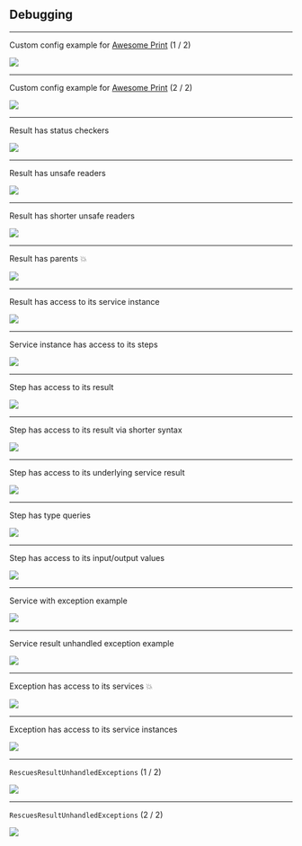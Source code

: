 ## Debugging

---

Custom config example for [Awesome Print](https://github.com/awesome-print/awesome_print) (1 / 2)

<div class="image">
  <img src="slides/convenient_service/7/debugging/standard_inspect.png" />

  <a class="sticker" href="https://github.com/marian13/convenient_service/blob/main/lib/convenient_service/configs/awesome_print_inspect.rb" target="_blank"></a>
</div>

---

Custom config example for [Awesome Print](https://github.com/awesome-print/awesome_print) (2 / 2)

<div class="image">
  <img src="slides/convenient_service/7/debugging/awesome_print_inspect.png" />

  <a class="sticker" href="https://github.com/marian13/convenient_service/blob/main/lib/convenient_service/configs/awesome_print_inspect.rb" target="_blank"></a>
</div>

---

Result has status checkers

<div class="image">
  <img src="slides/convenient_service/7/debugging/result_status_checkers.png" />

  <a class="sticker" href="https://github.com/marian13/convenient_service/blob/main/lib/convenient_service/examples/standard/gemfile/services/format.rb" target="_blank"></a>
</div>

---

Result has unsafe readers

<div class="image">
  <img src="slides/convenient_service/7/debugging/result_unsafe_readers.png" />

  <a class="sticker" href="https://github.com/marian13/convenient_service/blob/main/lib/convenient_service/examples/standard/gemfile/services/format.rb" target="_blank"></a>
</div>

---

Result has shorter unsafe readers

<div class="image">
  <img src="slides/convenient_service/7/debugging/result_short_unsafe_readers.png" />

  <a class="sticker" href="https://github.com/marian13/convenient_service/blob/main/lib/convenient_service/examples/standard/gemfile/services/format.rb" target="_blank"></a>
</div>

---

Result has parents 💥

<div class="image">
  <img src="slides/convenient_service/7/debugging/result_parents.png" />

  <a class="sticker" href="https://github.com/marian13/convenient_service/blob/main/lib/convenient_service/examples/standard/gemfile/services/format.rb" target="_blank"></a>
</div>

---

Result has access to its service instance

<div class="image">
  <img src="slides/convenient_service/7/debugging/result_service.png" />

  <a class="sticker" href="https://github.com/marian13/convenient_service/blob/main/lib/convenient_service/examples/standard/gemfile/services/format.rb" target="_blank"></a>
</div>

---

Service instance has access to its steps

<div class="image">
  <img src="slides/convenient_service/7/debugging/service_steps.png" />

  <a class="sticker" href="https://github.com/marian13/convenient_service/blob/main/lib/convenient_service/examples/standard/gemfile/services/read_file_content.rb" target="_blank"></a>
</div>

---

Step has access to its result

<div class="image">
  <img src="slides/convenient_service/7/debugging/step_result.png" />

  <a class="sticker" href="https://github.com/marian13/convenient_service/blob/main/lib/convenient_service/examples/standard/gemfile/services/read_file_content.rb" target="_blank"></a>
</div>

---

Step has access to its result via shorter syntax

<div class="image">
  <img src="slides/convenient_service/7/debugging/step_result_short_syntax.png" />

  <a class="sticker" href="https://github.com/marian13/convenient_service/blob/main/lib/convenient_service/examples/standard/gemfile/services/read_file_content.rb" target="_blank"></a>
</div>

---

Step has access to its underlying service result

<div class="image">
  <img src="slides/convenient_service/7/debugging/step_original_result.png" />

  <a class="sticker" href="https://github.com/marian13/convenient_service/blob/main/lib/convenient_service/examples/standard/gemfile/services/read_file_content.rb" target="_blank"></a>
</div>

---

Step has type queries

<div class="image">
  <img src="slides/convenient_service/7/debugging/step_type_queries.png" />

  <a class="sticker" href="https://github.com/marian13/convenient_service/blob/main/lib/convenient_service/examples/standard/gemfile/services/read_file_content.rb" target="_blank"></a>
</div>

---

Step has access to its input/output values

<div class="image">
  <img src="slides/convenient_service/7/debugging/step_io_values.png" />

  <a class="sticker" href="https://github.com/marian13/convenient_service/blob/main/lib/convenient_service/examples/standard/gemfile/services/read_file_content.rb" target="_blank"></a>
</div>

---

Service with exception example

<div class="image">
  <img src="slides/convenient_service/7/debugging/fake_exception_definition.png" />

  <a class="sticker" href="https://github.com/marian13/convenient_service/blob/main/lib/convenient_service/examples/standard/gemfile/services/assert_file_exists.rb" target="_blank"></a>
</div>

---

Service result unhandled exception example

<div class="image">
  <img src="slides/convenient_service/7/debugging/fake_exception_raising.png" />

  <a class="sticker" href="https://github.com/marian13/convenient_service/blob/main/lib/convenient_service/examples/standard/gemfile/services/format.rb" target="_blank"></a>
</div>

---

Exception has access to its services 💥

<div class="image">
  <img src="slides/convenient_service/7/debugging/exception_services.png" />

  <a class="sticker" href="https://github.com/marian13/convenient_service/blob/main/lib/convenient_service/service/plugins/collects_services_in_exception/middleware.rb" target="_blank"></a>
</div>

---

Exception has access to its service instances

<div class="image">
  <img src="slides/convenient_service/7/debugging/exception_service_instance.png" />

  <a class="sticker" href="https://github.com/marian13/convenient_service/blob/main/lib/convenient_service/examples/standard/gemfile/services/assert_file_exists.rb" target="_blank"></a>
</div>

---

`RescuesResultUnhandledExceptions` (1 / 2)

<div class="image">
  <img src="slides/convenient_service/7/debugging/rescues_result_unhandled_exceptions.png" />

  <a class="sticker" href="https://github.com/marian13/convenient_service/blob/main/lib/convenient_service/service/plugins/rescues_result_unhandled_exceptions/middleware.rb" target="_blank"></a>
</div>

---

`RescuesResultUnhandledExceptions` (2 / 2)

<div class="image">
  <img src="slides/convenient_service/7/debugging/failure_data_exception.png" />

  <a class="sticker" href="https://github.com/marian13/convenient_service/blob/main/lib/convenient_service/service/plugins/rescues_result_unhandled_exceptions/middleware.rb" target="_blank"></a>
</div>

